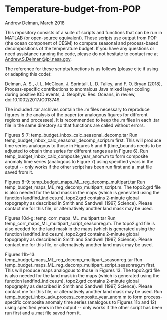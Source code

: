 # Temperature-budget-from-POP

Andrew Delman, March 2018

This repository consists of a suite of scripts and functions that can be run in MATLAB (or open-source equivalent).  These scripts use output from POP (the ocean component of CESM) to compute seasonal and process-based decompositions of the temperature budget.  If you have any questions or need assistance running the code, please do not hesitate to contact me at Andrew.S.Delman@jpl.nasa.gov.

The reference for these scripts/functions is as follows (please cite if using or adapting this code):

Delman, A. S., J. L. McClean, J. Sprintall, L. D. Talley, and F. O. Bryan (2018), Process-specific contributions to anomalous Java mixed layer cooling during positive IOD events, J. Geophys. Res. Oceans, in review, doi:10.1002/2017JC013749.

The included .tar archives contain the .m files necessary to reproduce figures in the analysis of the paper (or analogous figures for different regions and processes).  It is recommended to keep the .m files in each .tar file in the same directory so that functions are called without errors.

Figures 5-7: temp_budget_inbox_calc_seasonal_decomp.tar
Run temp_budget_inbox_calc_seasonal_decomp_script.m first.
This will produce time series analogous to those in Figures 5 and 6 (time_bounds needs to be adjusted to obtain time series for different ranges as in Figure 6).
Run temp_budget_inbox_calc_composite_year_anom.m to form composite anomaly time series (analogous to Figure 7) using specified years in the output -- only works if the other script has been run first and a .mat file saved from it.

Figures 8-9: temp_budget_maps_ML_reg_decomp_multipart.tar
Run temp_budget_maps_ML_reg_decomp_multipart_script.m.
The topo2.grd file is also needed for the land mask in the maps (which is generated using the function landfind_indices.m).  topo2.grd contains 2-minute global topography as described in Smith and Sandwell (1997, Science).  Please contact me for this file, or alternatively another land mask may be used.

Figures 10d-g: temp_corr_maps_ML_multipart.tar
Run temp_corr_maps_ML_multipart_script_seasonreg.m.
The topo2.grd file is also needed for the land mask in the maps (which is generated using the function landfind_indices.m).  topo2.grd contains 2-minute global topography as described in Smith and Sandwell (1997, Science).  Please contact me for this file, or alternatively another land mask may be used.

Figures 11b-13: temp_budget_maps_ML_reg_decomp_multipart_seasonreg.tar
Run temp_budget_maps_ML_reg_decomp_multipart_script_seasonreg.m first.
This will produce maps analogous to those in Figures 13.
The topo2.grd file is also needed for the land mask in the maps (which is generated using the function landfind_indices.m).  topo2.grd contains 2-minute global topography as described in Smith and Sandwell (1997, Science).  Please contact me for this file, or alternatively another land mask may be used.
Run temp_budget_inbox_adv_process_composite_year_anom.m to form process-specific composite anomaly time series (analogous to Figures 11b and 12) using specified years in the output -- only works if the other script has been run first and a .mat file saved from it.
